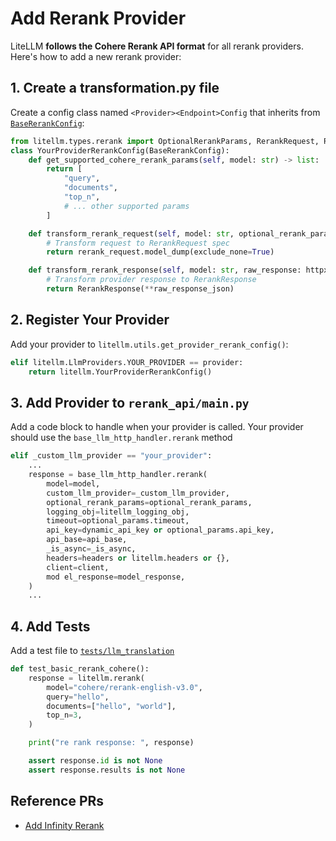 # Add Rerank Provider

LiteLLM **follows the Cohere Rerank API format** for all rerank providers. Here's how to add a new rerank provider:

## 1. Create a transformation.py file

Create a config class named `<Provider><Endpoint>Config` that inherits from [`BaseRerankConfig`](https://github.com/BerriAI/litellm/blob/main/litellm/llms/base_llm/rerank/transformation.py):

```python
from litellm.types.rerank import OptionalRerankParams, RerankRequest, RerankResponse
class YourProviderRerankConfig(BaseRerankConfig):
    def get_supported_cohere_rerank_params(self, model: str) -> list:
        return [
            "query",
            "documents",
            "top_n",
            # ... other supported params
        ]

    def transform_rerank_request(self, model: str, optional_rerank_params: Dict, headers: dict) -> dict:
        # Transform request to RerankRequest spec
        return rerank_request.model_dump(exclude_none=True)

    def transform_rerank_response(self, model: str, raw_response: httpx.Response, ...) -> RerankResponse:
        # Transform provider response to RerankResponse
        return RerankResponse(**raw_response_json)
```


## 2. Register Your Provider
Add your provider to `litellm.utils.get_provider_rerank_config()`:

```python
elif litellm.LlmProviders.YOUR_PROVIDER == provider:
    return litellm.YourProviderRerankConfig()
```


## 3. Add Provider to `rerank_api/main.py`

Add a code block to handle when your provider is called. Your provider should use the `base_llm_http_handler.rerank` method


```python
elif _custom_llm_provider == "your_provider":
    ...
    response = base_llm_http_handler.rerank(
        model=model,
        custom_llm_provider=_custom_llm_provider,
        optional_rerank_params=optional_rerank_params,
        logging_obj=litellm_logging_obj,
        timeout=optional_params.timeout,
        api_key=dynamic_api_key or optional_params.api_key,
        api_base=api_base,
        _is_async=_is_async,
        headers=headers or litellm.headers or {},
        client=client,
        mod el_response=model_response,
    )
    ...
```

## 4. Add Tests

Add a test file to [`tests/llm_translation`](https://github.com/BerriAI/litellm/tree/main/tests/llm_translation)

```python
def test_basic_rerank_cohere():
    response = litellm.rerank(
        model="cohere/rerank-english-v3.0",
        query="hello",
        documents=["hello", "world"],
        top_n=3,
    )

    print("re rank response: ", response)

    assert response.id is not None
    assert response.results is not None
```


## Reference PRs
- [Add Infinity Rerank](https://github.com/BerriAI/litellm/pull/7321)